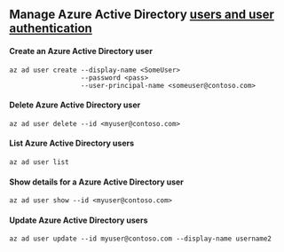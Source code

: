 ## Manage Azure Active Directory [users and user authentication](https://learn.microsoft.com/en-us/cli/azure/ad/user?view=azure-cli-latest#az-ad-user-create)

#### Create an Azure Active Directory user
```
az ad user create --display-name <SomeUser>
                  --password <pass>
                  --user-principal-name <someuser@contoso.com>
```
#### Delete Azure Active Directory user
```
az ad user delete --id <myuser@contoso.com>
```

#### List Azure Active Directory users
```
az ad user list
```

#### Show details for a Azure Active Directory user
```
az ad user show --id <myuser@contoso.com>
```

#### Update Azure Active Directory users 
```
az ad user update --id myuser@contoso.com --display-name username2
```
